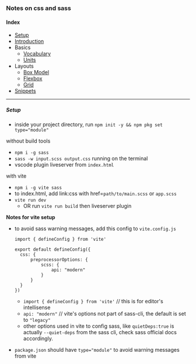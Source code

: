 ### Notes on css and sass

#### Index

- [Setup](#setup)
- [Introduction](https://github.com/connectkushal/cssnotes/blob/main/introduction.md)
- Basics
  - [Vocabulary](https://github.com/connectkushal/cssnotes/blob/main/vocabulary.md)
  - [Units](https://github.com/connectkushal/cssnotes/blob/main/units.md)
- Layouts
  - [Box Model](https://github.com/connectkushal/cssnotes/blob/main/boxmodel.md)
  - [Flexbox](https://github.com/connectkushal/cssnotes/blob/main/flexbox.md)
  - [Grid]() 
- [Snippets]()

 

---

##### Setup
- inside your project directory, run `npm init -y && npm pkg set type="module"`

without build tools
- `npm i -g sass`
- `sass -w input.scss output.css` running on the terminal
- vscode plugin liveserver from `index.html`

with vite
- `npm i -g vite sass`
- to index.html, add link:css with href=`path/to/main.scss` or `app.scss`
- `vite run dev`
  - OR run `vite run build` then liveserver plugin
    
**Notes for vite setup**
- to avoid sass warning messages, add this config to `vite.config.js` 
    
    ```
    import { defineConfig } from 'vite'

    export default defineConfig({
      css: {
          preprocessorOptions: {
              scss: {
                  api: "modern"
              }
          }
      }
    })
    ```
   -  `import { defineConfig } from 'vite'` // this is for editor's intellisense
   -  `api: "modern"` // vite's options not part of sass-cli, the default is set to `"legacy"`
   -  other options used in vite to config sass, like `quietDeps:true` is actually `--quiet-deps` from the sass cli, check sass official docs accordingly.
- `package.json` should have `type="module"` to avoid warning messages from vite
